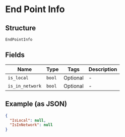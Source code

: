 
# End Point Info

## Structure

`EndPointInfo`

## Fields

| Name | Type | Tags | Description |
|  --- | --- | --- | --- |
| `is_local` | `bool` | Optional | - |
| `is_in_network` | `bool` | Optional | - |

## Example (as JSON)

```json
{
  "IsLocal": null,
  "IsInNetwork": null
}
```

